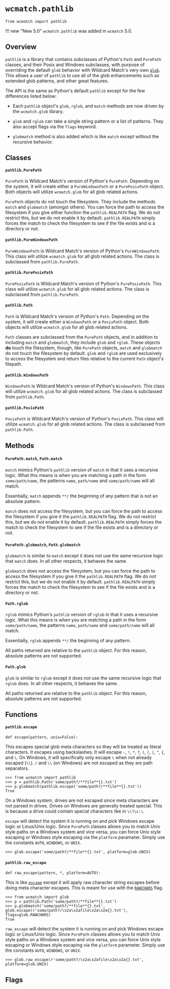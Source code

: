 # `wcmatch.pathlib`

```py3
from wcmatch import pathlib
```

!!! new "New 5.0"
    `wcmatch.pathlib` was added in `wcmatch` 5.0.

## Overview

`pathlib` is a library that contains subclasses of Python's `Path` and `PurePath` classes, and their Posix and Windows
subclasses, with purpose of overriding the default `glob` behavior with Wildcard Match's very own [`glob`](glob). This
allows a user of `pathlib` to use all of the glob enhancements such as extended glob patterns, and other great features.

The API is the same as Python's default `pathlib` except for the few differences listed below:

- Each `pathlib` object's `glob`, `rglob`, and `match` methods are now driven by the `wcmatch.glob` library.

- `glob` and `rglob` can take a single string pattern or a list of patterns. They also accept flags via the `flags`
  keyword.

- `globmatch` method is also added which is like `match` except without the recursive behavior.

## Classes

#### `pathlib.PurePath`

`PurePath` is Wildcard Match's version of Python's `PurePath`. Depending on the system, it will create either a
`PureWindowsPath` or a `PurePosixPath` object. Both objects will utilize `wcmatch.glob` for all glob related actions.

`PurePath` objects do not touch the filesystem. They include the methods `match` and `globmatch` (amongst others). You
can force the path to access the filesystem if you give either function the `pathlib.REALPATH` flag. We do not restrict
this, but we do not enable it by default. `pathlib.REALPATH` simply forces the match to check the filesystem to see if
the file exists and is a directory or not.

#### `pathlib.PureWindowsPath`

`PureWindowsPath` is Wildcard Match's version of Python's `PureWindowsPath`. This class will utilize `wcmatch.glob` for
all glob related actions. The class is subclassed from `pathlib.PurePath`.

#### `pathlib.PurePosixPath`

`PurePosixPath` is Wildcard Match's version of Python's `PurePosixPath`. This class will utilize `wcmatch.glob` for
all glob related actions. The class is subclassed from `pathlib.PurePath`.

#### `pathlib.Path`

`Path` is Wildcard Match's version of Python's `Path`. Depending on the system, it will create either a
`WindowsPath` or a `PosixPath` object. Both objects will utilize `wcmatch.glob` for all glob related actions.

`Path` classes are subclassed from the `PurePath` objects, and in addition to including `match` and `globmatch`, they
include `glob` and `rglob`. These objects **do** touch the filesystem, though, like `PurePath` objects, `match` and
`globmatch` do not touch the filesystem by default. `glob` and `rglob` are used exclusively to access the filesystem
and return files relative to the current `Path` object's filepath.

#### `pathlib.WindowsPath`

`WindowsPath` is Wildcard Match's version of Python's `WindowsPath`. This class will utilize `wcmatch.glob` for
all glob related actions. The class is subclassed from `pathlib.Path`.

#### `pathlib.PosixPath`

`PosixPath` is Wildcard Match's version of Python's `PosixPath`. This class will utilize `wcmatch.glob` for
all glob related actions. The class is subclassed from `pathlib.Path`.

## Methods

#### `PurePath.match`, `Path.match`

`match` mimics Python's `pathlib` version of `match` in that it uses a recursive logic. What this means is when you are
matching a path in the form `some/path/name`, the patterns `name`, `path/name` and `some/path/name` will all match.

Essentially, `match` appends `**/` the beginning of any pattern that is not an absolute pattern.

`match` does not access the filesystem, but you can force the path to access the filesystem if you give it the
`pathlib.REALPATH` flag. We do not restrict this, but we do not enable it by default. `pathlib.REALPATH` simply forces
the match to check the filesystem to see if the file exists and is a directory or not.

#### `PurePath.globmatch`, `Path.globmatch`

`globmatch` is similar to `match` except it does not use the same recursive logic that `match` does. In all other
respects, it behaves the same.

`globmatch` does not access the filesystem, but you can force the path to access the filesystem if you give it the
`pathlib.REALPATH` flag. We do not restrict this, but we do not enable it by default. `pathlib.REALPATH` simply forces
the match to check the filesystem to see if the file exists and is a directory or not.

#### `Path.rglob`

`rglob` mimics Python's `pathlib` version of `rglob` in that it uses a recursive logic. What this means is when you are
matching a path in the form `some/path/name`, the patterns `name`, `path/name` and `some/path/name` will all match.

Essentially, `rglob` appends `**/` the beginning of any pattern.

All paths returned are relative to the `pathlib` object. For this reason, absolute patterns are not supported.

#### `Path.glob`

`glob` is similar to `rglob` except it does not use the same recursive logic that `rglob` does. In all other respects,
it behaves the same.

All paths returned are relative to the `pathlib` object. For this reason, absolute patterns are not supported.

## Functions

#### `pathlib.escape`

```py3
def escape(pattern, unix=False):
```

This escapes special glob meta characters so they will be treated as literal characters.  It escapes using backslashes.
It will escape `-`, `!`, `*`, `?`, `(`, `[`, `|`, `^`, `{`, and `\`. On Windows, it will specifically only escape `\`
when not already escaped (`\\`). `/` and `\\` (on Windows) are not escaped as they are path separators.

```pycon3
>>> from wcmatch import pathlib
>>> p = pathlib.Path('some/path?/**file**{}.txt')
>>> p.globmatch(pathlib.escape('some/path?/**file**{}.txt'))
True
```

On a Windows system, drives are not escaped since meta characters are not parsed in drives. Drives on Windows are
generally treated special. This is because a drive could contain special characters like in `\\?\c:\`.

`escape` will detect the system it is running on and pick Windows escape logic or Linux/Unix logic. Since
`PurePath` classes allows you to match Unix style paths on a Windows system and vice versa, you can force Unix style
escaping or Windows style escaping via the `platform` parameter. Simply use the constants `AUTO`, `WINDOWS`, or `UNIX`.

```pycon3
>>> glob.escape('some/path?/**file**{}.txt', platform=glob.UNIX)
```

#### `pathlib.raw_escape`

```py3
def raw_escape(pattern, *, platform=AUTO):
```

This is like [`escape`](#pathlibescape) except it will apply raw character string escapes before doing meta character
escapes.  This is meant for use with the [`RAWCHARS`](#pathlibrawchars) flag.

```pycon3
>>> from wcmatch import glob
>>> p = pathlib.Path('some/path?/**file**{}.txt')
>>> p.globmatch('some/path?/**file**{}.txt', glob.escape(r'some/path?/\x2a\x2afile\x2a\x2a{}.txt'), flags=glob.RAWCHARS)
True
```

`raw_escape` will detect the system it is running on and pick Windows escape logic or Linux/Unix logic. Since
`PurePath` classes allows you to match Unix style paths on a Windows system and vice versa, you can force Unix style
escaping or Windows style escaping via the `platform` parameter. Simply use the constants `AUTO`, `WINDOWS`, or `UNIX`.

```pycon3
>>> glob.raw_escape(r'some/path?/\x2a\x2afile\x2a\x2a{}.txt', platform=glob.UNIX)
```

## Flags
